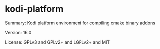 #           kodi-platform
 
Summary:        Kodi platform environment for compiling cmake binary addons
 
Version:        16.0
 
License:        GPLv3 and GPLv2+ and LGPLv2+ and MIT
 
